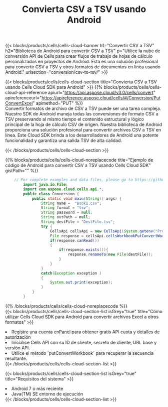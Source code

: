 ﻿---
title:  Convierta CSV a TSV usando Android
description:  Utilizar el SDK de Cloud Aspose.Cells para Android para convertir un archivo en formato CSV a un archivo en formato TSV.
kwords: Excel, Convert CSV to TSV, REST, Android
howto: How to convert CSV to TSV using Aspose.Cells Cloud Android library.
---
{{< blocks/products/cells/cells-cloud-banner h1="Convertir CSV a TSV" h2="Biblioteca de Android para convertir CSV a TSV" p="Utilice la nube de conversión API de Cells para crear flujos de trabajo de hojas de cálculo personalizados en proyectos de Android. Esta es una solución profesional para convertir CSV a TSV y otros formatos de documentos en línea usando Android." urlsection="conversion/csv-to-tsv/" >}}

{{< blocks/products/cells/cells-cloud-section title="Convierta CSV a TSV usando Cells Cloud SDK para Android" >}}
{{% blocks/products/cells/cells-cloud-api-reference apiurl="https://api.aspose.cloud/v3.0/cells/convert" apireferenceurl="https://apireference.aspose.cloud/cells/#/Conversion/PutConvertExcel" apimethod="PUT" %}}
<br/>
Convertir formatos de archivo de CSV a TSV puede ser una tarea compleja. Nuestro SDK de Android maneja todas las conversiones de formato CSV a TSV preservando al mismo tiempo el contenido estructural y lógico principal de la hoja de cálculo CSV de origen. Nuestra biblioteca de Android proporciona una solución profesional para convertir archivos CSV a TSV en línea. Este Cloud SDK brinda a los desarrolladores de Android una potente funcionalidad y garantiza una salida TSV de alta calidad.

{{< /blocks/products/cells/cells-cloud-section >}}

{{% blocks/products/cells/cells-cloud-noreplacecode title="Ejemplo de código de Android para convertir CSV a TSV usando Cells Cloud SDK" gistPath="" %}}
 
```java
    // For complete examples and data files, please go to https://github.com/aspose-cells-cloud/aspose-cells-cloud-android/
        import java.io.File;
        import com.aspose.cloud.cells.api.*;
        public class Conversion {
            public static void main(String[] args) {
                String name =  "Book1.csv";
                String format = "tsv";
                String password = null;
                String outPath = null;
                String destFile = "DestFile.tsv";
                try {
                    CellsApi cellsApi = new CellsApi(System.getenv("ProductClientId"), System.getenv("ProductClientSecret"));
                    File response = cellsApi.cellsWorkbookPutConvertWorkbook(new File(name), format, password, outPath, null,null);            
                    if(response.canRead())
                    {
                        if(response.exists()){
                            response.renameTo(new File(destFile));
                        }                
                    }
                }
                catch(Exception exception )
                {
                    System.out.print(exception);
                }
            }
        }
```
 
{{% /blocks/products/cells/cells-cloud-noreplacecode %}}
<br/>
{{< blocks/products/cells/cells-cloud-section-list isGrey="true" title="Cómo utilizar Cells Cloud SDK para Android para convertir archivos Excel a otros formatos" >}}
<li> Registre una cuenta en<a href="https://dashboard.aspose.cloud/">Panel</a> para obtener gratis API cuota y detalles de autorización</li>
<li>Inicialice Cells API con su ID de cliente, secreto de cliente, URL base y versión API.</li>
<li>Utilice el método `putConvertWorkbook` para recuperar la secuencia resultante.</li>
{{< /blocks/products/cells/cells-cloud-section-list >}}

{{< blocks/products/cells/cells-cloud-section-list isGrey="true" title="Requisitos del sistema" >}}
<li>Android 7 o más reciente</li>
<li>Java(TM) SE entorno de ejecución</li>
{{< /blocks/products/cells/cells-cloud-section-list >}}

